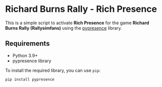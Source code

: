 # Richard Burns Rally - Rich Presence

This is a simple script to activate **Rich Presence** for the game **Richard Burns Rally (Rallysimfans)** using the [pypresence](https://github.com/qwertyquerty/pypresence) library.

## Requirements

- Python 3.9+
- pypresence library

To install the required library, you can use `pip`:

```bash
pip install pypresence
